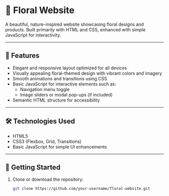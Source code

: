# 🌸 Floral Website

A beautiful, nature-inspired website showcasing floral designs and products. Built primarily with HTML and CSS, enhanced with simple JavaScript for interactivity.

---

## 🌼 Features

- Elegant and responsive layout optimized for all devices
- Visually appealing floral-themed design with vibrant colors and imagery
- Smooth animations and transitions using CSS
- Basic JavaScript for interactive elements such as:
  - Navigation menu toggle
  - Image sliders or modal pop-ups (if included)
- Semantic HTML structure for accessibility

---

## 🛠️ Technologies Used

- HTML5
- CSS3 (Flexbox, Grid, Transitions)
- Basic JavaScript for simple UI enhancements

---

## 🚀 Getting Started

1. Clone or download the repository:
   ```bash
   git clone https://github.com/your-username/floral-website.git
